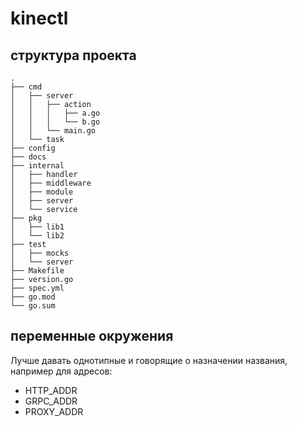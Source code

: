 # kinectl

## структура проекта

```
.
├── cmd
│   ├── server
│   │   ├── action
│   │   │   ├── a.go
│   │   │   └── b.go
│   │   └── main.go
│   └── task
├── config
├── docs
├── internal
│   ├── handler
│   ├── middleware
│   ├── module
│   ├── server
│   └── service
├── pkg
│   ├── lib1
│   └── lib2
├── test
│   ├── mocks
│   └── server
├── Makefile
├── version.go
├── spec.yml
├── go.mod
└── go.sum
```

## переменные окружения

Лучше давать однотипные и говорящие о назначении названия, например для адресов:

* HTTP_ADDR
* GRPC_ADDR
* PROXY_ADDR

